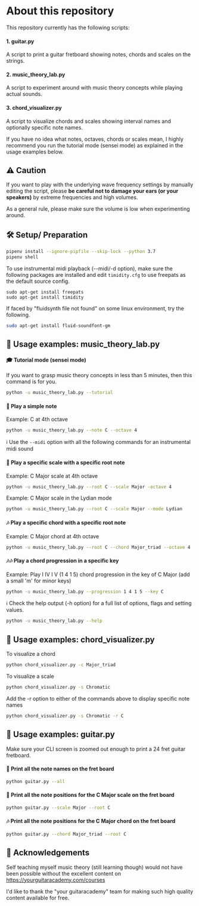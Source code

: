 # About this repository
This repository currently has the following scripts:

#### 1. guitar.py
A script to print a guitar fretboard showing notes, chords and scales on the strings.

#### 2. music_theory_lab.py
A script to experiment around with music theory concepts while playing actual sounds.

#### 3. chord_visualizer.py
A script to visualize chords and scales showing interval names and optionally specific note names.

If you have no idea what notes, octaves, chords or scales mean, I highly recommend you run the tutorial mode (sensei mode) as explained in the usage examples below.

## :warning: Caution

If you want to play with the underlying wave frequency settings by manually editing the script, please **be careful not to damage your ears (or your speakers)** by extreme frequencies and high volumes.

As a general rule, please make sure the volume is low when experimenting around.

## :hammer_and_wrench: Setup/ Preparation
```bash
pipenv install --ignore-pipfile --skip-lock --python 3.7
pipenv shell
```
To use instrumental midi playback (--midi/-d option), make sure the following packages are installed and edit `timidity.cfg` to use freepats as the default source config.
```
sudo apt-get install freepats
sudo apt-get install timidity
```
If faced by "fluidsynth file not found" on some linux environment, try the following.
```bash
sudo apt-get install fluid-soundfont-gm
```

## :rocket: Usage examples: music_theory_lab.py
#### :mortar_board: Tutorial mode (sensei mode)
If you want to grasp music theory concepts in less than 5 minutes, then this command is for you.
```bash
python -u music_theory_lab.py --tutorial
```
#### :musical_note: Play a simple note
Example: C at 4th octave
```bash
python -u music_theory_lab.py --note C --octave 4
```
:information_source: Use the `--midi` option with all the following commands for an instrumental midi sound
#### :musical_keyboard: Play a specific scale with a specific root note
Example: C Major scale at 4th octave
```bash
python -u music_theory_lab.py --root C --scale Major -octave 4
```
Example: C Major scale in the Lydian mode
```bash
python -u music_theory_lab.py --root C --scale Major --mode Lydian
```
#### :notes: Play a specific chord with a specific root note
Example: C Major chord at 4th octave
```bash
python -u music_theory_lab.py --root C --chord Major_triad --octave 4
```
#### :notes::notes: Play a chord progression in a specific key
Example: Play I IV I V (1 4 1 5) chord progression in the key of C Major (add a small 'm' for minor keys)
```bash
python -u music_theory_lab.py --progression 1 4 1 5 --key C
```
:information_source: Check the help output (-h option) for a full list of options, flags and setting values.
```bash
python -u music_theory_lab.py --help
```
## :rocket: Usage examples: chord_visualizer.py
To visualize a chord
```bash
python chord_visualizer.py -c Major_triad
```
To visualize a scale
```bash
python chord_visualizer.py -s Chromatic
```
Add the -r option to either of the commands above to display specific note names
```bash
python chord_visualizer.py -s Chromatic -r C
```

## :rocket: Usage examples: guitar.py
Make sure your CLI screen is zoomed out enough to print a 24 fret guitar fretboard.

#### :musical_score: Print all the note names on the fret board
```bash
python guitar.py --all
```
#### :musical_keyboard: Print all the note positions for the C Major scale on the fret board
```bash
python guitar.py --scale Major --root C
```
#### :notes: Print all the note positions for the C Major chord on the fret board
```bash
python guitar.py --chord Major_triad --root C
```

## :white_heart: Acknowledgements
Self teaching myself music theory (still learning though) would not have been possible without the excellent content on https://yourguitaracademy.com/courses

I'd like to thank the "your guitaracademy" team for making such high quality content available for free.
